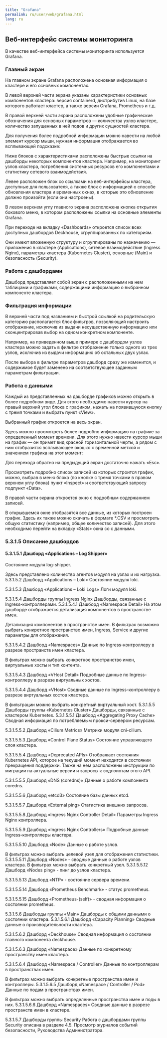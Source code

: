```yaml
---
title: "Grafana"
permalink: ru/user/web/grafana.html
lang: ru
---
```


## Веб-интерфейс системы мониторинга

В качестве веб-интерфейса системы мониторинга используется Grafana.

### Главный экран

На главном экране Grafana расположена основная информация о кластере и его основных компонентах.

В левой верхней части экрана указаны характеристики основных компонентов кластера: версия containerd, дистрибутив Linux, на базе которого работает кластер, а также версии Grafana, Prometheus и т.д.

В правой верхней части экрана расположены удобные графические обозначения для основных параметров — количества узлов кластере, количество запущенных в ней подов и других сущностей кластера.

Для получения более подробной информации можно навести на любой элемент курсор мыши, нужная информация отображается во всплывающей подсказке:

Ниже блоков с характеристиками расположены быстрые ссылки на дашборды некоторых компонентов кластера. Например, на мониторинг узлов кластера, потребления системных ресурсов его компонентами и статистику сетевого взаимодействия.

Левее расположен блок со ссылками на веб-интерфейсы кластера, доступные для пользователя, а также блок с информацией о способе обновления кластера и временных окнах, в которые это обновление должно произойти (если они настроены).

В левом верхнем углу главного экрана расположена кнопка открытия бокового меню, в котором расположены ссылки на основные элементы Grafana.

При переходе на вкладку «Dashboards» откроется список всех доступных дашбордов Deckhouse, сгруппированных по категориям.

Они имеют вложенную структуру и сгруппированы по назначению — приложения в кластере (Applications), сетевое взаимодействие (Ingress Nginx), параметры кластера (Kubernetes Cluster), основные (Main) и безопасность (Security).

### Работа с дашбордами

Дашборд представляет собой экран с расположенными на нем таблицами и графиками, содержащими информацию о выбранном компоненте кластера.

### Фильтрация информации

В верхней части под названием и быстрой ссылкой на родительскую категорию располагается блок фильтров, позволяющий настроить отображение, исключив из выдачи несущественную информацию или сконцентрировав выбор на одном конкретном компоненте.

Например, на приведенном выше примере с дашбордом узлов кластера можно задать в фильтре отображение только одного из трех узлов, исключив из выдачи информацию об остальных двух узлах.

После выбора в фильтре параметров дашборд сразу же изменится, и содержимое будет заменено на соответствующее заданным параметрам фильтрации.

### Работа с данными

Каждый из представленных на дашборде графиков можно открыть в более подробном виде. Для этого необходимо навести курсор на правый верхний угол блока с графиком, нажать на появившуюся кнопку с тремя точками и выбрать пункт «View».

Выбранный график откроется на весь экран.

Здесь можно просмотреть более подробно информацию на графике за определенный момент времени. Для этого нужно навести курсор мыши на график — он примет вид красной горизонтальной черты, а рядом с ним отобразится всплывающее окошко с временной меткой и значением графика на этот момент:

Для перехода обратно на предыдущий экран достаточно нажать «Esc».

Просмотреть подробно список записей из которых строится график, можно, выбрав в меню блока (по кнопке с тремя точками в правом верхнем углу блока) пункт «Inspect» и соответствующий запросу подпункт «Data».

В правой части экрана откроется окно с подробным содержанием записей.

В открывшемся окне отобразятся все данные, из которых построен график. Здесь их также можно скачать в формате *.CSV и просмотреть общую статистику (например, общее количество записей). Для этого необходимо перейти на вкладку «Stats» окна со с данными.

### 5.3.1.5 Описание дашбордов

#### 5.3.1.5.1 Дашборд «Applications – Log Shipper»

Состояние модуля log-shipper.

Здесь представлено количество агентов модуля на узлах и их нагрузка.
5.3.1.5.2 Дашборд «Applications – Loki»
Состояние модуля loki.

5.3.1.5.3 Дашборд «Applications – Loki Logs»
Логи модуля loki.

5.3.1.5.4 Дашборды группы Ingress Nginx
Дашборды, связанные с Ingress-контроллерами.
5.3.1.5.4.1 Дашборд «Namespace Detail»
На этом дашборде отображается детализация компонентов в пространстве имен.

Детализация компонентов в пространстве имен. В фильтрах возможно выбрать конкретное пространство имен, Ingress, Service и другие параметры для отображения.

5.3.1.5.4.2 Дашборд «Namespaces»
Данные по Ingress-контроллеру в разрезе пространств имен кластера.

В фильтрах можно выбрать конкретное пространство имен, виртуальные хосты и тип контента.

5.3.1.5.4.3 Дашборд «VHost Detail»
Подробные данные по Ingress-контроллеру в разрезе виртуальных хостов.

5.3.1.5.4.4 Дашборд «VHost»
Сводные данные по Ingress-контроллеру в разрезе виртуальных хостов кластера.

В фильтрации можно выбрать конкретный виртуальный хост.
5.3.1.5.5 Дашборды группы «Kubernetes Cluster»
Дашборды, связанные с кластером Kubernetes.
5.3.1.5.5.1 Дашборд «Aggregating Proxy Cache»
Сводная информация по потребляемым прокси-сервером ресурсам.

5.3.1.5.5.2 Дашборд «Cilium Metrics»
Метрики модуля cni-cilium.

5.3.1.5.5.3 Дашборд «Control Plane Status»
Состояние управляющего слоя кластера.

5.3.1.5.5.4 Дашборд «Deprecated APIs»
Отображает состояния Kubernetes API, которое на текущий момент находится в состоянии прекращения поддержки. Также на нем расположены инструкции по миграции на актуальные версии и запросы к эндпоинтам этого API.

5.3.1.5.5.5 Дашборд «DNS (coredns)»
Данные о работе компонента coredns.

5.3.1.5.5.6 Дашборд «etcd3»
Состояние базы данных etcd.

5.3.1.5.5.7 Дашборд «External ping»
Статистика внешних запросов.

5.3.1.5.5.8 Дашборд «Ingress Nginx Controller Detail»
Параметры Ingress Nginx контроллера.

5.3.1.5.5.9 Дашборд «Ingress Nginx Controllers»
Подробные данные Ingress-контроллеры кластера.

5.3.1.5.5.10 Дашборд «Node»
Данные о работе узлов.

В фильтрах можно выбрать целевой узел для отображения статистики.
5.3.1.5.5.11 Дашборд «Nodes» - сводные данные о работе узлов кластера. В фильтрах можно выбрать конкретный узел.
5.3.1.5.5.12 Дашборд «Nodes ping» - пинг до узлов кластера.

5.3.1.5.5.13 Дашборд «NTP» - состояние сервера времени.

5.3.1.5.5.14 Дашборд «Prometheus Benchmark» - статус prometheus.

5.3.1.5.5.15 Дашборд «Prometheus-(self)» - сводная информация о состоянии prometheus.

5.3.1.5.6 Дашборды группы «Main»
Дашборды с общими данными о состоянии кластера.
5.3.1.5.6.1 Дашборд «Capacity Planning»
Сводные данные о производительности кластера.

5.3.1.5.6.2 Дашборд «Deckhouse»
Сводная информация о состоянии главного компонента deckhouse.

5.3.1.5.6.3 Дашборд «Namespace»
Данные по конкретному пространству имен кластера.

5.3.1.5.6.4 Дашборд «Namespace / Controller»
Данные по контроллерам в пространствах имен.

В фильтрах можно выбрать конкретные пространства имен и контроллеры.
5.3.1.5.6.5 Дашборд «Namespace / Controller / Pod»
Данные по подам в пространствах имен.

В фильтрах можно выбрать определенные пространства имен и поды в них.
5.3.1.5.6.6 Дашборд «Namespaces»
Сводные данные в разрезе пространств имен в кластере.

5.3.1.5.7 Дашборды группы Security
Работа с дашбордами группы Security описана в разделе 4.5. Просмотр журналов событий безопасности, Руководства Администратора.
